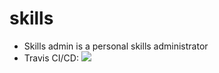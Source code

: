# skills
- Skills admin is a personal skills administrator
- Travis CI/CD: [![][travis img]][travis]

[travis]:https://travis-ci.org/filipednb/skills/builds
[travis img]:https://travis-ci.org/filipednb/skills.svg
